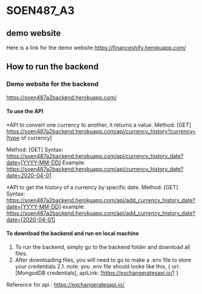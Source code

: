 # SOEN487_A3

## demo website
Here is a link for the demo website https://financeshify.herokuapp.com/

## How to run the backend
### Demo website for the backend
https://soen487a2backend.herokuapp.com/

#### To use the API
*API to convert one currency to another, it returns a value.
Method: [GET]
https://soen487a2backend.herokuapp.com/api/currency_history?currency=[type of currency]

Method: [GET]
Syntax: https://soen487a2backend.herokuapp.com/api/currency_history_date?date=[YYYY-MM-DD]
Example: https://soen487a2backend.herokuapp.com/api/currency_history_date?date=2020-04-01

*API to get the history of a currency by specific date.
Method: [GET]
Syntax: https://soen487a2backend.herokuapp.com/api/add_currency_history_date?date=[YYYY-MM-DD]
example: https://soen487a2backend.herokuapp.com/api/add_currency_history_date?date=[2020-04-01]

#### To download the backend and run on local machine
1. To run the backend, simply go to the backend folder and download all files.
2. After downloading files, you will need to go to make a .env file to store your credentials
  2.1. note: you .env file should looke like this, 
  { uri: [MongodDB credentials],
    apiLink: [https://exchangeratesapi.io/]
  }
  
  Reference for api : https://exchangeratesapi.io/
